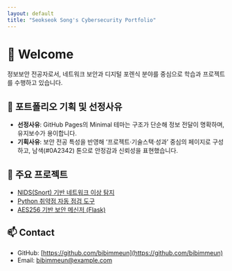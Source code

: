 ```yaml
---
layout: default
title: "Seokseok Song's Cybersecurity Portfolio"
---
```


# 👋 Welcome
정보보안 전공자로서, 네트워크 보안과 디지털 포렌식 분야를 중심으로 학습과 프로젝트를 수행하고 있습니다.

## 🎯 포트폴리오 기획 및 선정사유
- **선정사유**: GitHub Pages의 Minimal 테마는 구조가 단순해 정보 전달이 명확하며, 유지보수가 용이합니다.  
- **기획사유**: 보안 전공 특성을 반영해 ‘프로젝트·기술스택·성과’ 중심의 페이지로 구성하고, 남색(#0A2342) 톤으로 안정감과 신뢰성을 표현했습니다.

## 🔐 주요 프로젝트
- [NIDS(Snort) 기반 네트워크 이상 탐지](./projects/nids)
- [Python 취약점 자동 점검 도구](./projects/vuln-scanner)
- [AES256 기반 보안 메신저 (Flask)](./projects/secure-chat)

## 📫 Contact
- GitHub: [https://github.com/bibimmeun](https://github.com/bibimmeun)
- Email: bibimmeun@example.com
